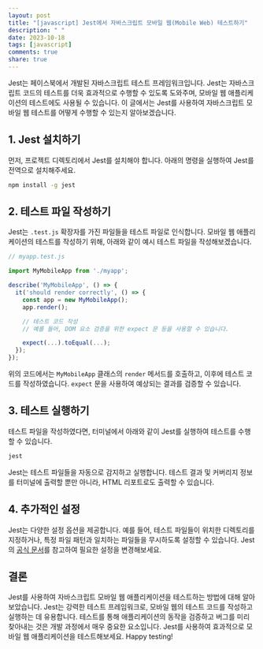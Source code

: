 ```yaml
---
layout: post
title: "[javascript] Jest에서 자바스크립트 모바일 웹(Mobile Web) 테스트하기"
description: " "
date: 2023-10-18
tags: [javascript]
comments: true
share: true
---
```


Jest는 페이스북에서 개발된 자바스크립트 테스트 프레임워크입니다. Jest는 자바스크립트 코드의 테스트를 더욱 효과적으로 수행할 수 있도록 도와주며, 모바일 웹 애플리케이션의 테스트에도 사용될 수 있습니다. 이 글에서는 Jest를 사용하여 자바스크립트 모바일 웹 테스트를 어떻게 수행할 수 있는지 알아보겠습니다.

## 1. Jest 설치하기

먼저, 프로젝트 디렉토리에서 Jest를 설치해야 합니다. 아래의 명령을 실행하여 Jest를 전역으로 설치해주세요.

```bash
npm install -g jest
```

## 2. 테스트 파일 작성하기

Jest는 `.test.js` 확장자를 가진 파일들을 테스트 파일로 인식합니다. 모바일 웹 애플리케이션의 테스트를 작성하기 위해, 아래와 같이 예시 테스트 파일을 작성해보겠습니다.

```javascript
// myapp.test.js

import MyMobileApp from './myapp';

describe('MyMobileApp', () => {
  it('should render correctly', () => {
    const app = new MyMobileApp();
    app.render();

    // 테스트 코드 작성
    // 예를 들어, DOM 요소 검증을 위한 expect 문 등을 사용할 수 있습니다.

    expect(...).toEqual(...);
  });
});
```

위의 코드에서는 `MyMobileApp` 클래스의 `render` 메서드를 호출하고, 이후에 테스트 코드를 작성하였습니다. `expect` 문을 사용하여 예상되는 결과를 검증할 수 있습니다.

## 3. 테스트 실행하기

테스트 파일을 작성하였다면, 터미널에서 아래와 같이 Jest를 실행하여 테스트를 수행할 수 있습니다.

```bash
jest
```

Jest는 테스트 파일들을 자동으로 감지하고 실행합니다. 테스트 결과 및 커버리지 정보를 터미널에 출력할 뿐만 아니라, HTML 리포트로도 출력할 수 있습니다.

## 4. 추가적인 설정

Jest는 다양한 설정 옵션을 제공합니다. 예를 들어, 테스트 파일들이 위치한 디렉토리를 지정하거나, 특정 파일 패턴과 일치하는 파일들을 무시하도록 설정할 수 있습니다. Jest의 [공식 문서](https://jestjs.io/docs/en/configuration)를 참고하여 필요한 설정을 변경해보세요.

## 결론

Jest를 사용하여 자바스크립트 모바일 웹 애플리케이션을 테스트하는 방법에 대해 알아보았습니다. Jest는 강력한 테스트 프레임워크로, 모바일 웹의 테스트 코드를 작성하고 실행하는 데 유용합니다. 테스트를 통해 애플리케이션의 동작을 검증하고 버그를 미리 찾아내는 것은 개발 과정에서 매우 중요한 요소입니다. Jest를 사용하여 효과적으로 모바일 웹 애플리케이션을 테스트해보세요. Happy testing!